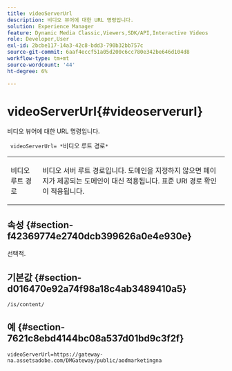 ```yaml
---
title: videoServerUrl
description: 비디오 뷰어에 대한 URL 명령입니다.
solution: Experience Manager
feature: Dynamic Media Classic,Viewers,SDK/API,Interactive Videos
role: Developer,User
exl-id: 2bcbe117-14a3-42c8-bdd3-790b32bb757c
source-git-commit: 6aaf4eccf51a05d200c6cc780e342be646d104d8
workflow-type: tm+mt
source-wordcount: '44'
ht-degree: 6%

---
```


# videoServerUrl{#videoserverurl}

비디오 뷰어에 대한 URL 명령입니다.

` videoServerUrl= *`비디오 루트 경로`*`

<table id="table_C616483932C2482CA9794DDD7313FD7C"> 
 <tbody> 
  <tr> 
   <td colname="col1"> <p> <span class="codeph"> <span class="varname"> 비디오 루트 경로</span> </span> </p> </td> 
   <td colname="col2"> <p> 비디오 서버 루트 경로입니다. 도메인을 지정하지 않으면 페이지가 제공되는 도메인이 대신 적용됩니다. 표준 URI 경로 확인이 적용됩니다. </p> </td> 
  </tr> 
 </tbody> 
</table>

## 속성 {#section-f42369774e2740dcb399626a0e4e930e}

선택적.

## 기본값 {#section-d016470e92a74f98a18c4ab3489410a5}

`/is/content/`

## 예 {#section-7621c8ebd4144bc08a537d01bd9c3f2f}

```
videoServerUrl=https://gateway-na.assetsadobe.com/DMGateway/public/aodmarketingna
```

